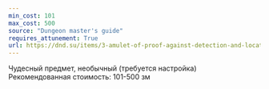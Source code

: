 ```yaml
---
min_cost: 101
max_cost: 500
source: "Dungeon master's guide"
requires_attunement: True
url: https://dnd.su/items/3-amulet-of-proof-against-detection-and-location/
---
```


Чудесный предмет, необычный (требуется настройка)
Рекомендованная стоимость: 101-500 зм
